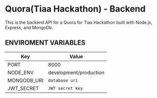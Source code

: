 # Quora(Tiaa Hackathon) - Backend

This is the backend API for a Quora for Tiaa Hackathon built with Node.js, Express, and MongoDb.

## ENVIROMENT VARIABLES

| Key         | Value                  |
| ----------- | ---------------------- |
| PORT        | 8000                   |
| NODE_ENV    | development/production |
| MONGODB_URI | `database uri`         |
| JWT_SECRET  | `JWT secret key`       |
